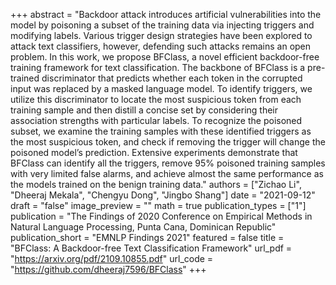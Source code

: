 +++
abstract = "Backdoor attack introduces artificial vulnerabilities into the model by poisoning a subset of the training data via injecting triggers and modifying labels. Various trigger design strategies have been explored to attack text classifiers, however, defending such attacks remains an open problem. In this work, we propose BFClass, a novel efficient backdoor-free training framework for text classification. The backbone of BFClass is a pre-trained discriminator that predicts whether each token in the corrupted input was replaced by a masked language model. To identify triggers, we utilize this discriminator to locate the most suspicious token from each training sample and then distill a concise set by considering their association strengths with particular labels. To recognize the poisoned subset, we examine the training samples with these identified triggers as the most suspicious token, and check if removing the trigger will change the poisoned model’s prediction. Extensive experiments demonstrate that BFClass can identify all the triggers, remove 95% poisoned training samples with very limited false alarms, and achieve almost the same performance as the models trained on the benign training data."
authors = ["Zichao Li", "Dheeraj Mekala", "Chengyu Dong", "Jingbo Shang"]
date = "2021-09-12"
draft = "false"
image_preview = ""
math = true
publication_types = ["1"]
publication = "The Findings of 2020 Conference on Empirical Methods in Natural Language Processing, Punta Cana, Dominican Republic"
publication_short = "EMNLP Findings 2021"
featured = false
title = "BFClass: A Backdoor-free Text Classification Framework"
url_pdf = "https://arxiv.org/pdf/2109.10855.pdf"
url_code = "https://github.com/dheeraj7596/BFClass"
+++